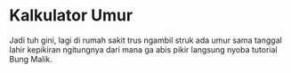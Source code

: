 # Kalkulator Umur
Jadi tuh gini, lagi di rumah sakit trus ngambil struk ada umur sama tanggal lahir kepikiran ngitungnya dari mana
ga abis pikir langsung nyoba tutorial Bung Malik.
